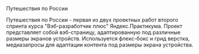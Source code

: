 Путешествия по России

Путешествия по России - первая из двух проектных работ второго спринта курса "Вэб-разработчик плюс" Яндекс.Практикума. Проект представляет собой вэб-страницу, адаптированную под различные размеры экранов устройств. Используется флекс-бокс и грид верстка, медиазапросы для адаптации контента под размеры экрана устройства.
